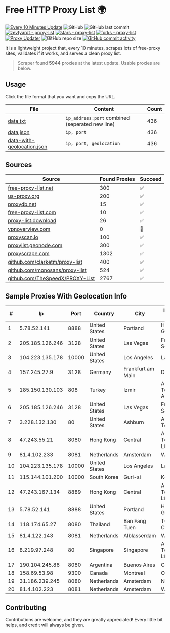 
# Free HTTP Proxy List 🌍

[![Every 10 Minutes Update](https://github.com/mertguvencli/http-proxy-list/actions/workflows/main.yml/badge.svg?branch=main)](https://github.com/mertguvencli/http-proxy-list/actions/workflows/main.yml)
![GitHub](https://img.shields.io/github/license/mertguvencli/http-proxy-list)
![GitHub last commit](https://img.shields.io/github/last-commit/mertguvencli/http-proxy-list)
[![zevtyardt - proxy-list](https://img.shields.io/static/v1?label=zevtyardt&message=proxy-list&color=blue&logo=github)](https://github.com/zevtyardt/proxy-list "Go to GitHub repo")
[![stars - proxy-list](https://img.shields.io/github/stars/zevtyardt/proxy-list?style=social)](https://github.com/zevtyardt/proxy-list)
[![forks - proxy-list](https://img.shields.io/github/forks/zevtyardt/proxy-list?style=social)](https://github.com/zevtyardt/proxy-list)
[![Proxy Updater](https://github.com/zevtyardt/proxy-list/workflows/Proxy%20Updater/badge.svg)](https://github.com/zevtyardt/proxy-list/actions?query=workflow:"Proxy+Updater")
![GitHub repo size](https://img.shields.io/github/repo-size/zevtyardt/proxy-list)
[![GitHub commit activity](https://img.shields.io/github/commit-activity/m/zevtyardt/proxy-list?logo=commits)](https://github.com/zevtyardt/proxy-list/commits/main)

It is a lightweight project that, every 10 minutes, scrapes lots of free-proxy sites, validates if it works, and serves a clean proxy list.

> Scraper found **5944** proxies at the latest update. Usable proxies are below.

## Usage

Click the file format that you want and copy the URL.

|File|Content|Count|
|----|-------|-----|
|[data.txt](https://raw.githubusercontent.com/mertguvencli/http-proxy-list/main/proxy-list/data.txt)|`ip_address:port` combined (seperated new line)|436|
|[data.json](https://raw.githubusercontent.com/mertguvencli/http-proxy-list/main/proxy-list/data.json)|`ip, port`|436|
|[data-with-geolocation.json](https://raw.githubusercontent.com/mertguvencli/http-proxy-list/main/proxy-list/data-with-geolocation.json)|`ip, port, geolocation`|436|

## Sources

|Source|Found Proxies|Succeed|
|------|-------------|-------|
|[free-proxy-list.net](https://free-proxy-list.net)|300|✅|
|[us-proxy.org](https://www.us-proxy.org)|200|✅|
|[proxydb.net](http://proxydb.net)|15|✅|
|[free-proxy-list.com](https://free-proxy-list.com/?page=&port=&type%5B%5D=http&type%5B%5D=https&up_time=0&search=Search)|10|✅|
|[proxy-list.download](https://www.proxy-list.download/HTTP)|26|✅|
|[vpnoverview.com](https://vpnoverview.com/privacy/anonymous-browsing/free-proxy-servers)|0|🚫|
|[proxyscan.io](https://www.proxyscan.io)|100|✅|
|[proxylist.geonode.com](https://proxylist.geonode.com/api/proxy-list?limit=300&page=1&sort_by=lastChecked&sort_type=desc&protocols=http,https)|300|✅|
|[proxyscrape.com](https://api.proxyscrape.com/v2/?request=displayproxies&protocol=http&timeout=10000&country=all&ssl=all&anonymity=all)|1302|✅|
|[github.com/clarketm/proxy-list](https://raw.githubusercontent.com/clarketm/proxy-list/master/proxy-list-raw.txt)|400|✅|
|[github.com/monosans/proxy-list](https://raw.githubusercontent.com/monosans/proxy-list/main/proxies/http.txt)|524|✅|
|[github.com/TheSpeedX/PROXY-List](https://raw.githubusercontent.com/TheSpeedX/PROXY-List/master/http.txt)|2767|✅|


## Sample Proxies With Geolocation Info

|#|Ip|Port|Country|City|Internet Service Provider|
|-|--|----|-------|----|-------------------------|
|1|5.78.52.141|8888|United States|Portland|Hetzner Online GmbH|
|2|205.185.126.246|3128|United States|Las Vegas|FranTech Solutions|
|3|104.223.135.178|10000|United States|Los Angeles|LayerHost|
|4|157.245.27.9|3128|Germany|Frankfurt am Main|DigitalOcean, LLC|
|5|185.150.130.103|808|Turkey|Izmir|Alastyr Telekomunikasyon A.S.|
|6|205.185.126.246|3128|United States|Las Vegas|FranTech Solutions|
|7|3.228.132.130|80|United States|Ashburn|Amazon Technologies Inc.|
|8|47.243.55.21|8080|Hong Kong|Central|Alibaba (US) Technology Co., Ltd.|
|9|81.4.102.233|8081|Netherlands|Amsterdam|WeservIT|
|10|104.223.135.178|10000|United States|Los Angeles|LayerHost|
|11|115.144.101.200|10000|South Korea|Guri-si|Korea Telecom|
|12|47.243.167.134|8889|Hong Kong|Central|Alibaba (US) Technology Co., Ltd.|
|13|5.78.52.141|8888|United States|Portland|Hetzner Online GmbH|
|14|118.174.65.27|8080|Thailand|Ban Fang Tuen|TOT Public Company Limited|
|15|81.4.122.143|8081|Netherlands|Alblasserdam|WeservIT|
|16|8.219.97.248|80|Singapore|Singapore|Alibaba (US) Technology Co., Ltd.|
|17|190.104.245.86|8080|Argentina|Buenos Aires|CPS|
|18|158.69.53.98|9300|Canada|Montreal|OVH SAS|
|19|31.186.239.245|8080|Netherlands|Amsterdam|NetSkope Inc|
|20|81.4.102.223|8081|Netherlands|Amsterdam|WeservIT|



## Contributing

Contributions are welcome, and they are greatly appreciated! Every
little bit helps, and credit will always be given.

